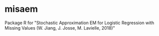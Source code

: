 # misaem
Package R for "Stochastic Approximation EM for Logistic Regression with Missing Values (W. Jiang, J. Josse, M. Lavielle, 2018)"
